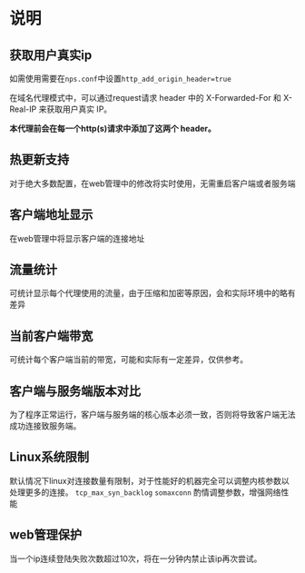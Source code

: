 # 说明
## 获取用户真实ip
如需使用需要在`nps.conf`中设置`http_add_origin_header=true`

在域名代理模式中，可以通过request请求 header 中的 X-Forwarded-For 和 X-Real-IP 来获取用户真实 IP。

**本代理前会在每一个http(s)请求中添加了这两个 header。**

## 热更新支持
对于绝大多数配置，在web管理中的修改将实时使用，无需重启客户端或者服务端

## 客户端地址显示
在web管理中将显示客户端的连接地址

## 流量统计
可统计显示每个代理使用的流量，由于压缩和加密等原因，会和实际环境中的略有差异

## 当前客户端带宽
可统计每个客户端当前的带宽，可能和实际有一定差异，仅供参考。

## 客户端与服务端版本对比
为了程序正常运行，客户端与服务端的核心版本必须一致，否则将导致客户端无法成功连接致服务端。

## Linux系统限制
默认情况下linux对连接数量有限制，对于性能好的机器完全可以调整内核参数以处理更多的连接。
`tcp_max_syn_backlog` `somaxconn`
酌情调整参数，增强网络性能

## web管理保护
当一个ip连续登陆失败次数超过10次，将在一分钟内禁止该ip再次尝试。
